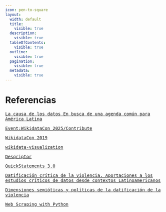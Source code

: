 ```yaml
---
icon: pen-to-square
layout:
  width: default
  title:
    visible: true
  description:
    visible: true
  tableOfContents:
    visible: true
  outline:
    visible: true
  pagination:
    visible: true
  metadata:
    visible: true
---
```


# Referencias

[<kbd>La causa de los datos En busca de una agenda común para América Latina</kbd>](https://cdn.prod.website-files.com/623cf23ab4be545a1e504dba/67d2ee04c2a096abde899b7c_La%20causa%20de%20los%20datos_WP%20\(1\).pdf)

[<kbd>Event:WikidataCon 2025/Contribute</kbd>](https://www.wikidata.org/wiki/Event:WikidataCon_2025/Contribute)

[<kbd>WikidataCon 2019</kbd>](https://media.ccc.de/c/wikidatacon2019)

[<kbd>wikidata-visualization</kbd>](https://github.com/stevenliuyi/wikidata-visualization)

[<kbd>Desqriptor</kbd>](https://wikidata-game.toolforge.org/distributed/#game=85)

[<kbd>QuickStatements 3.0</kbd>](https://meta.wikimedia.org/wiki/QuickStatements_3.0/Documentation#Remove_qualifier_and_reference_\(new\))

[<kbd>Datificación crítica de la violencia. Aportaciones a los estudios críticos de datos desde contextos Latinoamericanos</kbd>](https://www.revistas.unam.mx/index.php/ras/article/view/90765)

[<kbd>Dimensiones semióticas y políticas de la datificación de la violencia</kbd>](https://revistas.javeriana.edu.co/index.php/signoypensamiento/article/view/38905)

[<kbd>Web Scraping with Python</kbd>](https://books.google.com.co/books/about/Web_Scraping_with_Python.html?id=TYtSDwAAQBAJ\&redir_esc=y)
